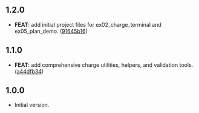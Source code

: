## 1.2.0

 - **FEAT**: add initial project files for ex02_charge_terminal and ex05_plan_demo. ([91645b16](https://github.com/Dartmind-OpenSource/mind-paystack/commit/91645b16b6ce9b428b246f6491f5d4c9a0485518))

## 1.1.0

 - **FEAT**: add comprehensive charge utilities, helpers, and validation tools. ([a44dfb34](https://github.com/Dartmind-OpenSource/mind-paystack/commit/a44dfb3421b2248839781d9ef45d9fe02c0f94fd))

## 1.0.0

- Initial version.
